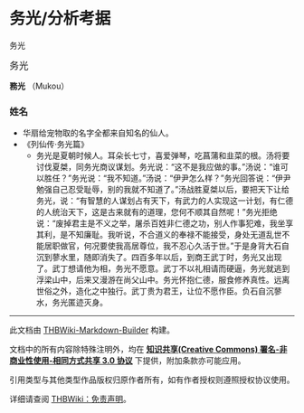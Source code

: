 # 务光/分析考据

<!-- source html: G:\repos\THBWiki-Markdown-Builder\THBWikiMarkdown\Temp\main\b\b8\ns0%3A%E5%8A%A1%E5%85%89%2F%E5%88%86%E6%9E%90%E8%80%83%E6%8D%AE.html -->

务光

  
<big>务光</big>  

 **務光** （Mukou）
  


### 姓名
- 华扇给宠物取的名字全都来自知名的仙人。
- 《列仙传·务光篇》
  - 务光是夏朝时候人。耳朵长七寸，喜爱弹琴，吃菖蒲和韭菜的根。汤将要讨伐夏桀，同务光商议谋划。务光说：“这不是我应做的事。”汤说：“谁可以胜任？”务光说：“我不知道。”汤说：“伊尹怎么样？”务光回答说：“伊尹勉强自己忍受耻辱，别的我就不知道了。”汤战胜夏桀以后，要把天下让给务光，说：“有智慧的人谋划占有天下，有武力的人实现这一计划，有仁德的人统治天下，这是古来就有的道理，您何不顺其自然呢！”务光拒绝说：“废掉君主是不义之举，屠杀百姓非仁德之功，别人作事犯难，我坐享其利，是不知廉耻。我听说，不合道义的奉禄不能接受，身处无道乱世不能居职做官，何况要使我高居尊位，我不忍心久活于世。”于是身背大石自沉到蓼水里，随即消失了。四百多年以后，到商王武丁时，务光又出现了。武丁想请他为相，务光不愿意。武丁不以礼相请而硬逼，务光就逃到浮梁山中，后来又漫游在尚父山中。务光怀抱仁德，服食修养真性。远离世俗之外，造化之中独行。武丁贵为君王，让位不愿作臣。负石自沉蓼水，务光匿迹灭身。






---

此文档由 [THBWiki-Markdown-Builder](https://github.com/Delsin-Yu/THBWiki-Markdown-Builder) 构建。

文档中的所有内容除特殊注明外，均在 [**知识共享(Creative Commons) 署名-非商业性使用-相同方式共享 3.0 协议**](https://creativecommons.org/licenses/by-sa/3.0/deed.zh-hans) 下提供，附加条款亦可能应用。

引用类型与其他类型作品版权归原作者所有，如有作者授权则遵照授权协议使用。

详细请查阅 [THBWiki：免责声明](https://thbwiki.cc/THBWiki:%E5%85%8D%E8%B4%A3%E5%A3%B0%E6%98%8E)。

